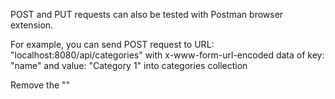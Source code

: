 POST and PUT requests can also be tested with Postman browser extension.

For example, you can send POST request to URL: "localhost:8080/api/categories" with x-www-form-url-encoded data of key: "name" and value: "Category 1" into categories collection

Remove the ""